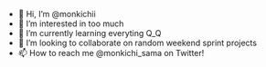 - 👋 Hi, I’m @monkichii
- 👀 I’m interested in too much
- 🌱 I’m currently learning everyting Q_Q
- 💞️ I’m looking to collaborate on random weekend sprint projects
- 📫 How to reach me @monkichi_sama on Twitter!

<!---
monkichii/monkichii is a ✨ special ✨ repository because its `README.md` (this file) appears on your GitHub profile.
You can click the Preview link to take a look at your changes.
--->
